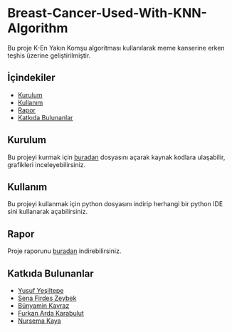 # Breast-Cancer-Used-With-KNN-Algorithm

Bu proje K-En Yakın Komşu algoritması kullanılarak meme kanserine erken teşhis üzerine geliştirilmiştir.

## İçindekiler
- [Kurulum](#kurulum)
- [Kullanım](#kullanım)
- [Rapor](#rapor)
- [Katkıda Bulunanlar](#katkıda-bulunanlar)
  
## Kurulum
Bu projeyi kurmak için [buradan](./kanserverisi.py) dosyasını açarak kaynak kodlara ulaşabilir, grafikleri inceleyebilirsiniz.

## Kullanım
Bu projeyi kullanmak için python dosyasını indirip herhangi bir python IDE sini kullanarak açabilirsiniz.

## Rapor
Proje raporunu [buradan](./Proje-Sonuc-Raporu-Formu.docx) indirebilirsiniz.

## Katkıda Bulunanlar
- [Yusuf Yeşiltepe](https://github.com/YusufYesiltepe)
- [Sena Firdes Zeybek](https://github.com/flyinhor)
- [Bünyamin Kavraz](https://github.com/BunyaminKavraz)
- [Furkan Arda Karabulut](https://github.com/FurkanArdaKarabulut)
- [Nursema Kaya](https://github.com/NursemaKaya)
